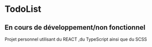 # TodoList
## En cours de développement/non fonctionnel

Projet personnel utilisant du REACT ,du TypeScript ainsi que du SCSS 
